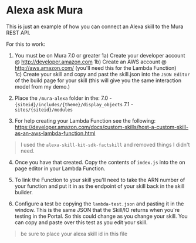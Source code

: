 
# Alexa ask Mura

This is just an example of how you can connect an Alexa skill to the Mura REST API.

For this to work:

1) You must be on Mura 7.0 or greater
    1a) Create your developer account @ http://developer.amazon.com
    1b) Create an AWS account @ http://aws.amazon.com/ (you'll need this for the Lambda Function)  
    1c) Create your skill and copy and past the skill.json into the `JSON Editor` of the build page for your skill (this will give you the same interaction model from my demo.)

2) Place the `/mura-alexa` folder in the:
    7.0 - `{siteid}/includes/{theme}/display_objects`
    7.1 - `sites/{siteid}/modules`

3) For help creating your Lambda Function see the following: https://developer.amazon.com/docs/custom-skills/host-a-custom-skill-as-an-aws-lambda-function.html

> I used the `alexa-skill-kit-sdk-factskill` and removed things I didn't need.

4) Once you have that created.  Copy the contents of `index.js` into the on page editor in your Lambda Function.

5) To link the Function to your skill you'll need to take the ARN number of your function and put it in as the endpoint of your skill back in the skill builder.

6) Configure a test be copying the `lambda-test.json` and pasting it in the window.  This is the same JSON that the Skill/IO returns when you're testing in the Portal.  So this could change as you change your skill.  You can copy and paste over this test as you edit your skill.
> be sure to place your alexa skill id in this file
